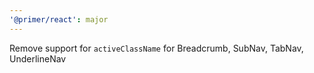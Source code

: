 ```yaml
---
'@primer/react': major
---
```


Remove support for `activeClassName` for Breadcrumb, SubNav, TabNav, UnderlineNav
